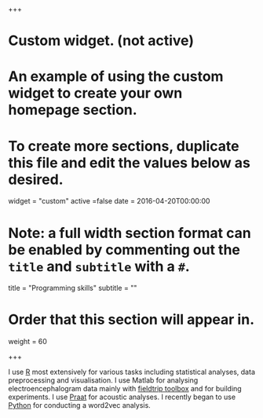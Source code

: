 +++
# Custom widget. (not active)
# An example of using the custom widget to create your own homepage section.
# To create more sections, duplicate this file and edit the values below as desired.
widget = "custom"
active =false
date = 2016-04-20T00:00:00

# Note: a full width section format can be enabled by commenting out the `title` and `subtitle` with a `#`.
title = "Programming skills"
subtitle = ""

# Order that this section will appear in.
weight = 60

+++

I use [R](https://www.r-project.org/) most extensively for various tasks including statistical analyses, data preprocessing and visualisation.
I use Matlab for analysing electroencephalogram data mainly with [fieldtrip toolbox](http://www.fieldtriptoolbox.org/) and for building experiments.
I use [Praat](https://www.fon.hum.uva.nl/praat/) for acoustic analyses.
I recently began to use [Python](https://www.python.org/) for conducting a word2vec analysis.